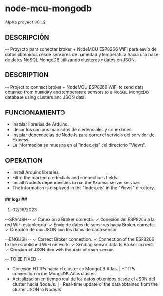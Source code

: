 # node-mcu-mongodb
Alpha proyect v0.1.2

## DESCRIPCIÓN ##
-- Proyecto para conectar broker + NodeMCU ESP8266 WiFi para envío de datos obtenidos desde sensores 
de humedad y temperatura hacia una base de datos NoSQL MongoDB utilizando clusteres y datos en JSON.

## DESCRIPTION ##

-- Project to connect broker + NodeMCU ESP8266 WiFi to send data obtained from humidity and temperature sensors 
to a NoSQL MongoDB database using clusters and JSON data.


## FUNCIONAMIENTO ##

- Instalar librerías de Arduino.
- Llenar los campos marcados de credenciales y conexiones.
- Instalar dependecias de NodeJs para correr el servicio del servidor de Express.
- La información se muestra en el "Index.ejs" del directorio "Views".

## OPERATION ##

- Install Arduino libraries.
- Fill in the marked credentials and connections fields.
- Install NodeJs dependencies to run the Express server service.
- The information is displayed in the "Index.ejs" in the "Views" directory.

#### ## logs ## #####

1. 02/06/2023

--SPANISH--
✓ Conexión a Broker correcta.
✓ Conexión del ESP8266 a la red WiFi establecida.
✓ Envío de datos de sensores hacia Broker correcta.
✓ Creación de doc JSON con los datos de cada sensor.

--ENGLISH--
✓ Correct Broker connection.
✓ Connection of the ESP8266 to the established WiFi network.
✓ Sending sensor data to Broker correct.
✓ Creation of JSON doc with the data of each sensor.

-- TO BE FIXED --

- Conexión HTTPs hacia el cluster de MongoDB Atlas. | HTTPs connection to the MongoDB Atlas cluster.
- Actualización en tiempo real de los datos obtenidos desde el JSON del cluster hacia NodeJs. | - Real-time update of the data obtained from the
  cluster JSON to NodeJs.
